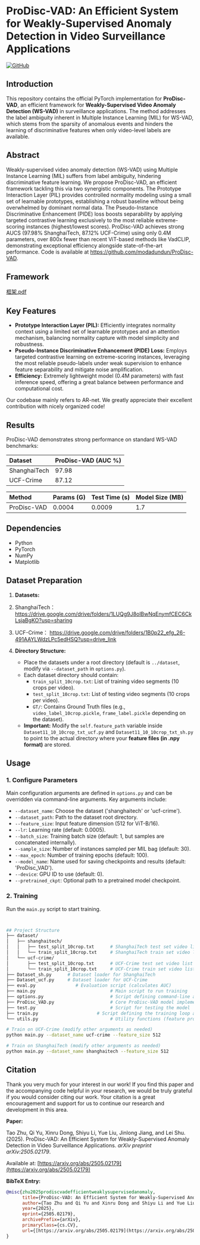 # ProDisc-VAD: An Efficient System for Weakly-Supervised Anomaly Detection in Video Surveillance Applications

[![GitHub](https://img.shields.io/badge/GitHub-Code-blue?logo=github)](https://github.com/modadundun/ProDisc-VAD)

## Introduction

This repository contains the official PyTorch implementation for **ProDisc-VAD**, an efficient framework for **Weakly-Supervised Video Anomaly Detection (WS-VAD)** in surveillance applications. The method addresses the label ambiguity inherent in Multiple Instance Learning (MIL) for WS-VAD, which stems from the sparsity of anomalous events and hinders the learning of discriminative features when only video-level labels are available.

## Abstract 

Weakly-supervised video anomaly detection (WS-VAD) using Multiple Instance Learning (MIL) suffers from label ambiguity, hindering discriminative feature learning. We propose ProDisc-VAD, an efficient framework tackling this via two synergistic components. The Prototype Interaction Layer (PIL) provides controlled normality modeling using a small set of learnable prototypes, establishing a robust baseline without being overwhelmed by dominant normal data. The Pseudo-Instance Discriminative Enhancement (PIDE) loss boosts separability by applying targeted contrastive learning exclusively to the most reliable extreme-scoring instances (highest/lowest scores). ProDisc-VAD achieves strong AUCS (97.98% ShanghaiTech, 87.12% UCF-Crime) using only 0.4M parameters, over 800x fewer than recent ViT-based methods like VadCLIP, demonstrating exceptional efficiency alongside state-of-the-art performance. Code is available at https://github.com/modadundun/ProDisc-VAD.

## Framework

[框架.pdf](https://github.com/user-attachments/files/20028254/default.pdf)

## Key Features

* **Prototype Interaction Layer (PIL):** Efficiently integrates normality context using a limited set of learnable prototypes and an attention mechanism, balancing normality capture with model simplicity and robustness.
* **Pseudo-Instance Discriminative Enhancement (PIDE) Loss:** Employs targeted contrastive learning on extreme-scoring instances, leveraging the most reliable pseudo-labels under weak supervision to enhance feature separability and mitigate noise amplification.
* **Efficiency:** Extremely lightweight model (0.4M parameters) with fast inference speed, offering a great balance between performance and computational cost.

Our codebase mainly refers to AR-net. We greatly appreciate their excellent contribution with nicely organized code!
## Results

ProDisc-VAD demonstrates strong performance on standard WS-VAD benchmarks:

| Dataset     | ProDisc-VAD (AUC %) |
| :-----------  | :------------------ | 
| ShanghaiTech   |97.98 |
| UCF-Crime     | 87.12   |


| Method        | Params (G) | Test Time (s) | Model Size (MB) |
| :------------ | :--------- | :------------ | :-------------- |
| ProDisc-VAD | 0.0004 |0.0009 | 1.7 |

## Dependencies

* Python
* PyTorch
* NumPy
* Matplotlib

## Dataset Preparation


1.  **Datasets:**
2.  ShanghaiTech：
https://drive.google.com/drive/folders/1LUQg9J8olBwNqEnymfCEC6CkLsjaBgKO?usp=sharing

3.  UCF-Crime：
https://drive.google.com/drive/folders/1B0p22_efg_26-491AAYLWdzLPc5edHSQ?usp=drive_link
4.  **Directory Structure:**
    * Place the datasets under a root directory (default is `../dataset`, modify via `--dataset_path` in `options.py`).
    * Each dataset directory should contain:
        * `train_split_10crop.txt`: List of training video segments (10 crops per video). 
        * `test_split_10crop.txt`: List of testing video segments (10 crops per video).
        * `GT/`: Contains Ground Truth files (e.g., `video_label_10crop.pickle`, `frame_label.pickle` depending on the dataset).
    * **Important:** Modify the `self.feature_path` variable inside `Dataset11_10_10crop_txt_ucf.py` and `Dataset11_10_10crop_txt_sh.py` to point to the actual directory where your **feature files (in .npy format)** are stored.

## Usage

### 1. Configure Parameters


Main configuration arguments are defined in `options.py` and can be overridden via command-line arguments. Key arguments include:
* `--dataset_name`: Choose the dataset ('shanghaitech' or 'ucf-crime').
* `--dataset_path`: Path to the dataset root directory.
* `--feature_size`: Input feature dimension (512 for ViT-B/16).
* `--lr`: Learning rate (default: 0.0005).
* `--batch_size`: Training batch size (default: 1, but samples are concatenated internally).
* `--sample_size`: Number of instances sampled per MIL bag (default: 30).
* `--max_epoch`: Number of training epochs (default: 100).
* `--model_name`: Name used for saving checkpoints and results (default: 'ProDisc_VAD').
* `--device`: GPU ID to use (default: 0).
* `--pretrained_ckpt`: Optional path to a pretrained model checkpoint.

### 2. Training


Run the `main.py` script to start training.

```bash


## Project Structure
├── dataset/
│   ├── shanghaitech/
│   │   ├── test_split_10crop.txt      # ShanghaiTech test set video list 
│   │   └── train_split_10crop.txt     # ShanghaiTech train set video list 
│   └── ucf-crime/
│       ├── test_split_10crop.txt      # UCF-Crime test set video list 
│       └── train_split_10crop.txt     # UCF-Crime train set video list 
├── Dataset_sh.py      # Dataset loader for ShanghaiTech
├── Dataset_ucf.py     # Dataset loader for UCF-Crime
├── eval.py               # Evaluation script (calculates AUC)
├── main.py                            # Main script to run training
├── options.py                         # Script defining command-line arguments/options
├── ProDisc_VAD.py                     # Core ProDisc-VAD model implementation (PIL, PIDE)
├── test.py                            # Script for testing the model
├── train.py                      # Script defining the training loop and losses
└── utils.py                           # Utility functions (feature processing, plotting etc.)

# Train on UCF-Crime (modify other arguments as needed)
python main.py --dataset_name ucf-crime --feature_size 512

# Train on ShanghaiTech (modify other arguments as needed)
python main.py --dataset_name shanghaitech --feature_size 512

```

## Citation

Thank you very much for your interest in our work! If you find this paper and the accompanying code helpful in your research, we would be truly grateful if you would consider citing our work. Your citation is a great encouragement and support for us to continue our research and development in this area.

**Paper:**

Tao Zhu, Qi Yu, Xinru Dong, Shiyu Li, Yue Liu, Jinlong Jiang, and Lei Shu. (2025). ProDisc-VAD: An Efficient System for Weakly-Supervised Anomaly Detection in Video Surveillance Applications. *arXiv preprint arXiv:2505.02179*.

Available at: [https://arxiv.org/abs/2505.02179](https://arxiv.org/abs/2505.02179)

**BibTeX Entry:**

```bibtex
@misc{zhu2025prodiscvadefficientweaklysupervisedanomaly,
      title={ProDisc-VAD: An Efficient System for Weakly-Supervised Anomaly Detection in Video Surveillance Applications}, 
      author={Tao Zhu and Qi Yu and Xinru Dong and Shiyu Li and Yue Liu and Jinlong Jiang and Lei Shu},
      year={2025},
      eprint={2505.02179},
      archivePrefix={arXiv},
      primaryClass={cs.CV},
      url={[https://arxiv.org/abs/2505.02179](https://arxiv.org/abs/2505.02179)},
}

